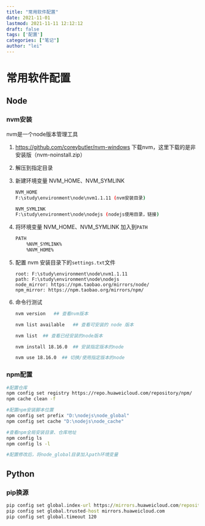 ```yaml
---
title: "常用软件配置"
date: 2021-11-01
lastmod: 2021-11-11 12:12:12
draft: false
tags: ['配置']
categories: ["笔记"]
author: "lei"
---
```


# 常用软件配置

## Node

### nvm安装

nvm是一个node版本管理工具

1. https://github.com/coreybutler/nvm-windows  下载nvm，这里下载的是非安装版（nvm-noinstall.zip）

2. 解压到指定目录

3. 新建环境变量 NVM_HOME、NVM_SYMLINK

   ```bash
   NVM_HOME
   F:\study\environment\node\nvm1.1.11 (nvm安装目录)
   
   NVM_SYMLINK
   F:\study\environment\node\nodejs (nodejs使用目录，链接)
   ```

4. 将环境变量 NVM_HOME、NVM_SYMLINK 加入到`PATH`

   ```bash
   PATH
       %NVM_SYMLINK%
       %NVM_HOME%
   ```

5. 配置 nvm 安装目录下的`settings.txt`文件

   ```properties
   root: F:\study\environment\node\nvm1.1.11
   path: F:\study\environment\node\nodejs
   node_mirror: https://npm.taobao.org/mirrors/node/
   npm_mirror: https://npm.taobao.org/mirrors/npm/
   ```

6. 命令行测试

   ```bash
   nvm version   ## 查看nvm版本
   
   nvm list available   ## 查看可安装的 node 版本
   
   nvm list  ## 查看已经安装的node版本
   
   nvm install 18.16.0  ## 安装指定版本的node
   
   nvm use 18.16.0  ## 切换/使用指定版本的node
   ```


### npm配置

```bash
#配置仓库
npm config set registry https://repo.huaweicloud.com/repository/npm/
npm cache clean -f

#配置npm安装脚本位置
npm config set prefix "D:\nodejs\node_global"
npm config set cache "D:\nodejs\node_cache"

#查看npm全局安装目录、仓库地址
npm config ls
npm config ls -l

#配置修改后，将node_global目录加入path环境变量
```

## Python

### pip换源

```cmd
pip config set global.index-url https://mirrors.huaweicloud.com/repository/pypi/simple
pip config set global.trusted-host mirrors.huaweicloud.com
pip config set global.timeout 120
```


